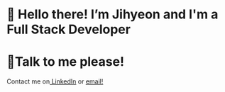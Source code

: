 <h1>👋 Hello there! I’m Jihyeon and I'm a Full Stack Developer</h1>

<h1>💬Talk to me please!</h1>
Contact me on<a href="https://www.linkedin.com/in/jihyeonnam/"> LinkedIn</a> or <a
href="mailto:jihyeon.c.nam@gmail.com">
                email!
              </a>
